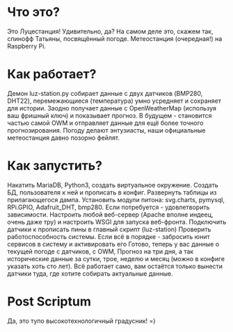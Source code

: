 # Что это?
Это Луцестанция! Удивительно, да? На самом деле это, скажем так, спинофф Татьяны, посвящённый погоде. Метеостанция (очередная!) на Raspberry Pi.

# Как работает?
Демон luz-station.py собирает данные с двух датчиков (BMP280, DHT22), перемежающиеся (температура) умно усредняет и сохраняет для истории. Заодно получает данные с OpenWeatherMap (используя ваш фришный ключ) и показывает прогноз. В будущем - становится частью самой OWM и отправляет данные для ещё более точного прогнозирования. Погоду делают энтузиасты, наши официальные метеостанция давно позорно фейлят.

# Как запустить?
Накатить MariaDB, Python3, создать виртуальное окружение.
Создать БД, пользователя к ней и прописать в конфиг. Развернуть таблицы из прилагающегося дампа.
Установить модули питона: svg.charts, pymysql, RPi.GPIO, Adafruit_DHT, bmp280. Если потребуется - удовлетворить зависимости.
Настроить любой веб-сервер (Apache вполне индеец, очень даже тру) и настроить WSGI для запуска веб-фронта.
Подключить датчики к прописать пины в главный скрипт (luz-station)
Проверить работоспособность системы. Если всё в порядке - забросить юнит сервисов в систему и активировать его
Готово, теперь у вас данные о текущей погоде с датчиков, с OWM, Прогноз на три дня, а так исторические данные за сутки, трое, неделю и месяц (можно в конфиге указать хоть сто лет). Всё работает само, вам остаётся только вынести датчики туда, где хотите собирать актуальные данные.

# Post Scriptum
Да, это тупо высокотехнологичный градусник! =)
